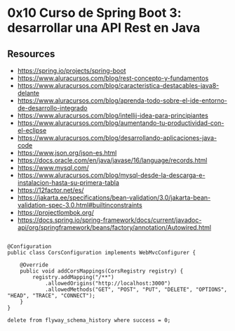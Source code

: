 # 0x10 Curso de Spring Boot 3: desarrollar una API Rest en Java
## Resources
- https://spring.io/projects/spring-boot
- https://www.aluracursos.com/blog/rest-concepto-y-fundamentos
- https://www.aluracursos.com/blog/caracteristica-destacables-java8-delante
- https://www.aluracursos.com/blog/aprenda-todo-sobre-el-ide-entorno-de-desarrollo-integrado
- https://www.aluracursos.com/blog/intellij-idea-para-principiantes
- https://www.aluracursos.com/blog/aumentando-tu-productividad-con-el-eclipse
- https://www.aluracursos.com/blog/desarrollando-aplicaciones-java-code
- https://www.json.org/json-es.html
- https://docs.oracle.com/en/java/javase/16/language/records.html
- https://www.mysql.com/
- https://www.aluracursos.com/blog/mysql-desde-la-descarga-e-instalacion-hasta-su-primera-tabla
- https://12factor.net/es/
- https://jakarta.ee/specifications/bean-validation/3.0/jakarta-bean-validation-spec-3.0.html#builtinconstraints
- https://projectlombok.org/
- https://docs.spring.io/spring-framework/docs/current/javadoc-api/org/springframework/beans/factory/annotation/Autowired.html

```

@Configuration
public class CorsConfiguration implements WebMvcConfigurer {

    @Override
    public void addCorsMappings(CorsRegistry registry) {
        registry.addMapping("/**")
            .allowedOrigins("http://localhost:3000")
            .allowedMethods("GET", "POST", "PUT", "DELETE", "OPTIONS", "HEAD", "TRACE", "CONNECT");
    }
}

delete from flyway_schema_history where success = 0;

```
